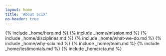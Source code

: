 ```yaml
---
layout: home
title: 'About SciX'
no-header: true
---
```


<div class="about-page">
{% include _home/hero.md %}
{% include _home/mission.md %}
{% include _home/disciplines.md %}
{% include _home/what-we-do.md %}
{% include _home/why-scix.md %}
{% include _home/team.md %}
{% include _home/testimonials.md %}
{% include _home/cta.md %}
</div>
